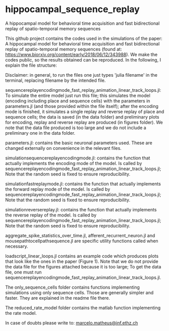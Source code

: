 # hippocampal_sequence_replay
A hippocampal model for behavioral time acquisition and fast bidirectional replay of spatio-temporal memory sequences

This github project contains the codes used in the simulations of the paper: A hippocampal model for behavioral time acquisition and fast bidirectional replay of spatio-temporal memory sequences (found at: https://www.biorxiv.org/content/early/2018/06/12/343988). We make the codes public, so the results obtained can be reproduced. In the following, I explain the file structure:

Disclaimer: in general, to run the files one just types 'julia filename' in the terminal, replacing filename by the intended file.

sequencereplayencodingmode_fast_replay_animation_linear_track_loops.jl: To simulate the entire model just run this file; this simulates the model (encoding including place and sequence cells) with the parameters in parameters.jl (and those provided within the file itself); after the encoding mode is finished, it simulates a single replay and reverse replay of place and sequence cells; the data is saved (in the data folder) and preliminary plots for encoding, replay and reverse replay are produced (in figures folder). We note that the data file produced is too large and we do not include a preliminary one in the data folder.

parameters.jl: contains the basic neuronal parameters used. These are changed externally on convenience in the relevant files.

simulationsequencereplayencodingmode.jl: contains the function that actually implements the encoding mode of the model. Is called by sequencereplayencodingmode_fast_replay_animation_linear_track_loops.jl; Note that the random seed is fixed to ensure reproducibility.

simulationfastreplaymode.jl: contains the function that actually implements the forward replay mode of the model. Is called by sequencereplayencodingmode_fast_replay_animation_linear_track_loops.jl; Note that the random seed is fixed to ensure reproducibility.

simulationreversereplay.jl: contains the function that actually implements the reverse replay of the model. Is called by sequencereplayencodingmode_fast_replay_animation_linear_track_loops.jl; Note that the random seed is fixed to ensure reproducibility.

aggregate_spike_statistics_over_time.jl, afferent_recurrent_neuron.jl and mousepathtocellpathsequence.jl are specific utility functions called when necessary.

loadscript_linear_loops.jl contains an example code which produces plots that look like the ones in the paper (Figure 1). Note that we do not provide the data file for the figures attached because it is too large; To get the data file, one must run sequencereplayencodingmode_fast_replay_animation_linear_track_loops.jl.

The only_sequence_cells folder contains functions implementing simulations using only sequence cells. Those are generally simpler and faster. They are explained in the readme file there.

The reduced_rate_model folder contains the matlab function implementing the rate model.

In case of doubts please write to: marcelo.matheus@inf.ethz.ch
